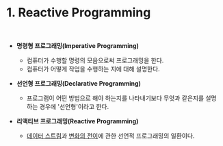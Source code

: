 # 1. Reactive Programming

<br>

- **명령형 프로그래밍(Imperative Programming)**
  - 컴퓨터가 수행할 명령의 모음으로써 프로그래밍을 한다.
  - 컴퓨터가 어떻게 작업을 수행하는 지에 대해 설명한다.
- **선언형 프로그래밍(Declarative Programming)**
  - 프로그램이 어떤 방법으로 해야 하는지를 나타내기보다 무엇과 같은지를 설명하는 경우에 '선언형'이라고 한다.

- **리액티브 프로그래밍(Reactive Programming)**
  - <u>데이터 스트림</u>과 <u>변화의 전이</u>에 관한 선언적 프로그래밍의 일환이다.